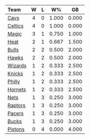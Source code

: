 | Team                            |  W  |  L  |  W%   |  GB   |
|:--------------------------------|:---:|:---:|:-----:|:-----:|
| [Cavs](/r/clevelandcavs)        |  4  |  0  | 1.000 | 0.000 |
| [Celtics](/r/bostonceltics)     |  4  |  0  | 1.000 | 0.000 |
| [Magic](/r/OrlandoMagic)        |  3  |  1  | 0.750 | 1.000 |
| [Heat](/r/heat)                 |  2  |  1  | 0.667 | 1.500 |
| [Bulls](/r/chicagobulls)        |  2  |  2  | 0.500 | 2.000 |
| [Hawks](/r/AtlantaHawks)        |  2  |  2  | 0.500 | 2.000 |
| [Wizards](/r/washingtonwizards) |  1  |  2  | 0.333 | 2.500 |
| [Knicks](/r/NYKnicks)           |  1  |  2  | 0.333 | 2.500 |
| [Philly](/r/sixers)             |  1  |  2  | 0.333 | 2.500 |
| [Hornets](/r/CharlotteHornets)  |  1  |  2  | 0.333 | 2.500 |
| [Nets](/r/GoNets)               |  1  |  3  | 0.250 | 3.000 |
| [Raptors](/r/torontoraptors)    |  1  |  3  | 0.250 | 3.000 |
| [Pacers](/r/pacers)             |  1  |  3  | 0.250 | 3.000 |
| [Bucks](/r/MkeBucks)            |  1  |  3  | 0.250 | 3.000 |
| [Pistons](/r/DetroitPistons)    |  0  |  4  | 0.000 | 4.000 |